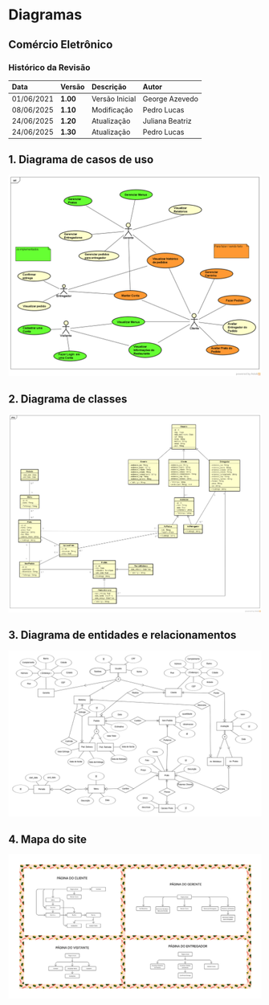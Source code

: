 # Diagramas

## Comércio Eletrônico

### Histórico da Revisão 

|  Data  | Versão | Descrição | Autor |
|:-------|:-------|:----------|:------|
| 01/06/2021 | **1.00** | Versão Inicial  | George Azevedo |
| 08/06/2025 | **1.10** | Modificação  | Pedro Lucas |
| 24/06/2025 | **1.20** | Atualização | Juliana Beatriz |
| 24/06/2025 | **1.30** | Atualização | Pedro Lucas |

## 1. Diagrama de casos de uso 

![Casos de Uso](imagens/Japapou_CDU.png)

## 2. Diagrama de classes

![Entidades e Relacionamentos](imagens/japapou_class_diagram.png)

## 3. Diagrama de entidades e relacionamentos

![Entidades e Relacionamentos](imagens/japapou_diagram_erd.png)

## 4. Mapa do site

![Mapa do Site](imagens/mapa_site_japapou.png)

